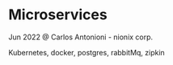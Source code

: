 # Microservices
Jun 2022
@ Carlos Antonioni - nionix corp.

Kubernetes, docker, postgres, rabbitMq, zipkin
